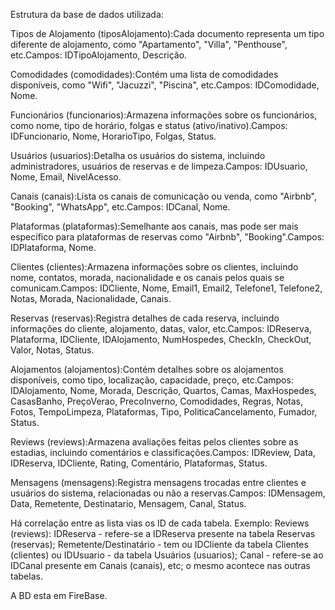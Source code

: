 Estrutura da base de dados utilizada:

Tipos de Alojamento (tiposAlojamento):Cada documento representa um tipo diferente de alojamento, como "Apartamento", "Villa", "Penthouse", etc.Campos: IDTipoAlojamento, Descrição.

Comodidades (comodidades):Contém uma lista de comodidades disponíveis, como "Wifi", "Jacuzzi", "Piscina", etc.Campos: IDComodidade, Nome.

Funcionários (funcionarios):Armazena informações sobre os funcionários, como nome, tipo de horário, folgas e status (ativo/inativo).Campos: IDFuncionario, Nome, HorarioTipo, Folgas, Status.

Usuários (usuarios):Detalha os usuários do sistema, incluindo administradores, usuários de reservas e de limpeza.Campos: IDUsuario, Nome, Email, NivelAcesso.

Canais (canais):Lista os canais de comunicação ou venda, como "Airbnb", "Booking", "WhatsApp", etc.Campos: IDCanal, Nome.

Plataformas (plataformas):Semelhante aos canais, mas pode ser mais específico para plataformas de reservas como "Airbnb", "Booking".Campos: IDPlataforma, Nome.

Clientes (clientes):Armazena informações sobre os clientes, incluindo nome, contatos, morada, nacionalidade e os canais pelos quais se comunicam.Campos: IDCliente, Nome, Email1, Email2, Telefone1, Telefone2, Notas, Morada, Nacionalidade, Canais.

Reservas (reservas):Registra detalhes de cada reserva, incluindo informações do cliente, alojamento, datas, valor, etc.Campos: IDReserva, Plataforma, IDCliente, IDAlojamento, NumHospedes, CheckIn, CheckOut, Valor, Notas, Status.

Alojamentos (alojamentos):Contém detalhes sobre os alojamentos disponíveis, como tipo, localização, capacidade, preço, etc.Campos: IDAlojamento, Nome, Morada, Descrição, Quartos, Camas, MaxHospedes, CasasBanho, PreçoVerao, PrecoInverno, Comodidades, Regras, Notas, Fotos, TempoLimpeza, Plataformas, Tipo, PoliticaCancelamento, Fumador, Status.

Reviews (reviews):Armazena avaliações feitas pelos clientes sobre as estadias, incluindo comentários e classificações.Campos: IDReview, Data, IDReserva, IDCliente, Rating, Comentário, Plataformas, Status.

Mensagens (mensagens):Registra mensagens trocadas entre clientes e usuários do sistema, relacionadas ou não a reservas.Campos: IDMensagem, Data, Remetente, Destinatario, Mensagem, Canal, Status.


Há correlação entre as lista vias os ID de cada tabela.
Exemplo:
Reviews (reviews): IDReserva - refere-se a IDReserva presente na tabela Reservas (reservas); Remetente/Destinatário - tem ou IDCliente da tabela Clientes (clientes) ou IDUsuario - da tabela Usuários (usuarios); Canal - refere-se ao IDCanal presente em Canais (canais), etc; o mesmo acontece nas outras tabelas.



A BD esta em FireBase.
